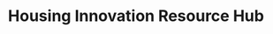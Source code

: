 ---
description: Catalog of other housing resources
location: USA, online
shortname: housing_innovation_resources
tags:
- Aggregator
- PropTech
title: Housing Innovation Resource Hub
url: https://housinginnovation.co/resources/
uuid: recOmhPhElwX8xao9
---